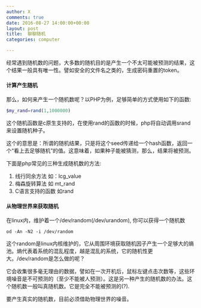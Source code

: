 ```yaml
---
author: X
comments: true
date: 2016-08-27 14:00:00+00:00
layout: post
title:  聊聊随机
categories: computer

---
```


经常遇到随机数的问题，大多数的随机目的是产生一个不太可能被预测的结果，这个结果一般具有唯一性。譬如安全的文件名之类的，生成密码重置的token。


#### 计算产生随机

那么，如何来产生一个随机数呢？以PHP为例，足够简单的方式使用如下的函数:   

``` php
$my_rand=rand(1,1000000)

```
 这个随机函数是c原生支持的，在使用rand的函数的时候，php将自动调用srand来设置随机种子。  

这个的意思是：所谓的随机结果，只是将这个seed传递给一个hash函数，返回一个“看上去足够随机”的值。这意味着，如果种子能被猜测，那么，结果将被预测。  

下面是php常见的三种生成随机数的方法:  

1. 线行同余方法 如：lcg_value
2. 梅森旋转算法 如 mt_rand
3. C语言支持的函数 如rand


#### 从物理世界来获取随机  

在linux内，维护着一个/dev/random(/dev/urandom), 你可以获得一个随机数   

``` shell
od -An -N2 -i /dev/random  
```
这个random是linux内核维护的，它从周围环境获取随机因子产生一个足够大的熵池。熵代表着系统的混乱程度，越是混乱的系统，它的随机性更大。/dev/random是怎么做的呢？  

它会收集很多毫无理由的数据，譬如在一次开机后，鼠标左键点击次数等，这些环境噪音是不可预测的（至少不能被人预测）。这是另一种产生的随机数的办法。这个随机数一般叫真随机数。它是完全不能被预测的(?).   


要产生真实的随机数，目前必须借助物理世界的噪音。   
